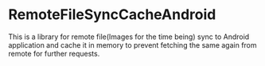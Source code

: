# RemoteFileSyncCacheAndroid
This is a library for remote file(Images for the time being) sync to Android application and cache it in memory to prevent fetching the same again from remote for further requests.
